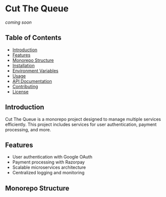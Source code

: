 # Cut The Queue 
*coming soon*

## Table of Contents
- [Introduction](#introduction)
- [Features](#features)
- [Monorepo Structure](#monorepo-structure)
- [Installation](#installation)
- [Environment Variables](#environment-variables)
- [Usage](#usage)
- [API Documentation](#api-documentation)
- [Contributing](#contributing)
- [License](#license)

## Introduction
Cut The Queue is a monorepo project designed to manage multiple services efficiently. This project includes services for user authentication, payment processing, and more.

## Features
- User authentication with Google OAuth
- Payment processing with Razorpay
- Scalable microservices architecture
- Centralized logging and monitoring

## Monorepo Structure